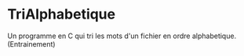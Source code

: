 # TriAlphabetique
Un programme en C qui tri les mots d'un fichier en ordre alphabetique. (Entrainement)
